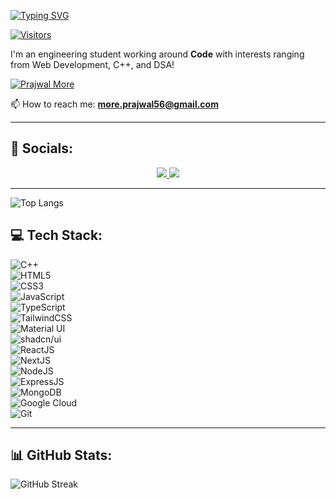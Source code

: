 [![Typing SVG](https://readme-typing-svg.herokuapp.com?font=Fira+Code&size=22&pause=1000&color=F7F7F7&center=true&width=435&lines=Hi+there!+I'm+Prajwal+%F0%9F%91%8B;MERN+Stack+Developer)](https://git.io/typing-svg)



[![Visitors](https://api.visitorbadge.io/api/visitors?path=PrajwalMore26&labelColor=%2337d67a&countColor=%23f47373)](https://visitorbadge.io/status?path=PrajwalMore26)

I'm an engineering student working around **Code** with interests ranging from Web Development, C++, and DSA!

<p align="left">
  <a href="https://github.com/ryo-ma/github-profile-trophy">
    <img src="https://github-profile-trophy.vercel.app/?username=PrajwalMore26" alt="Prajwal More" />
  </a>
</p>

📫 How to reach me: **more.prajwal56@gmail.com**

---

## 🚀 Socials:

<p align="center">
  <a href="https://x.com/dmain_character">
    <img src="https://img.shields.io/badge/Twitter-1DA1F2?style=for-the-badge&logo=twitter&logoColor=white"/>
  </a>
  <a href="https://www.linkedin.com/in/prajwal-more-a097211a3/">
    <img src="https://img.shields.io/badge/LinkedIn-0077B5?style=for-the-badge&logo=linkedin&logoColor=white"/>
  </a>
</p>

---
![Top Langs](https://github-readme-stats.vercel.app/api/top-langs/?username=PrajwalMore26&layout=compact&theme=dark)


## 💻 Tech Stack:

![C++](https://img.shields.io/badge/c++-%2300599C.svg?style=for-the-badge&logo=c%2B%2B&logoColor=white)  
![HTML5](https://img.shields.io/badge/html5-%23E34F26.svg?style=for-the-badge&logo=html5&logoColor=white)  
![CSS3](https://img.shields.io/badge/css3-%231572B6.svg?style=for-the-badge&logo=css3&logoColor=white)  
![JavaScript](https://img.shields.io/badge/javascript-%23323330.svg?style=for-the-badge&logo=javascript&logoColor=%23F7DF1E)  
![TypeScript](https://img.shields.io/badge/TypeScript-%23007ACC.svg?style=for-the-badge&logo=typescript&logoColor=white)  
![TailwindCSS](https://img.shields.io/badge/Tailwind_CSS-38B2AC?style=for-the-badge&logo=tailwind-css&logoColor=white)  
![Material UI](https://img.shields.io/badge/Material--UI-0081CB?style=for-the-badge&logo=mui&logoColor=white)  
![shadcn/ui](https://img.shields.io/badge/shadcn/ui-000000?style=for-the-badge&logo=vercel&logoColor=white)  
![ReactJS](https://img.shields.io/badge/React-%2320232a.svg?style=for-the-badge&logo=react&logoColor=%2361DAFB)  
![NextJS](https://img.shields.io/badge/Next.js-000000?style=for-the-badge&logo=nextdotjs&logoColor=white)  
![NodeJS](https://img.shields.io/badge/Node.js-339933?style=for-the-badge&logo=nodedotjs&logoColor=white)  
![ExpressJS](https://img.shields.io/badge/Express.js-000000?style=for-the-badge&logo=express&logoColor=white)  
![MongoDB](https://img.shields.io/badge/MongoDB-%2347A248.svg?style=for-the-badge&logo=mongodb&logoColor=white)  
![Google Cloud](https://img.shields.io/badge/Google%20Cloud-%234285F4.svg?style=for-the-badge&logo=google-cloud&logoColor=white)  
![Git](https://img.shields.io/badge/Git-fc6d26?style=for-the-badge&logo=git&logoColor=white)

---

## 📊 GitHub Stats:

![GitHub Streak](https://github-readme-streak-stats.herokuapp.com/?user=PrajwalMore26&theme=dark&hide_border=false)
